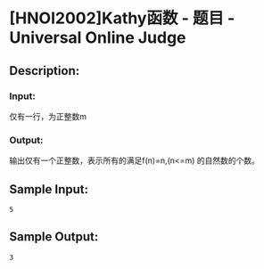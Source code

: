 # [HNOI2002]Kathy函数 - 题目 - Universal Online Judge

## Description: 



### Input: 

仅有一行，为正整数m

### Output: 

输出仅有一个正整数，表示所有的满足f(n)=n,(n<=m) 的自然数的个数。


## Sample Input: 
```
5
```

## Sample Output: 
```
3
```
